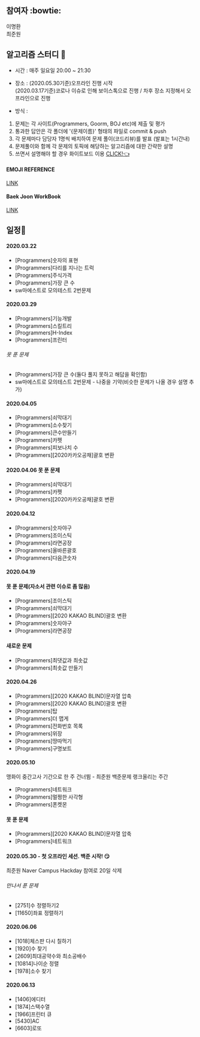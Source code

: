 ## 참여자 :bowtie:
이명환  
최준원
## 알고리즘 스터디 :pencil:

 - 시간 : 매주 일요일 20:00 ~ 21:30
 - 장소 : (2020.05.30기준)오프라인 진행 시작  
 (2020.03.17기준)코로나 이슈로 인해 보이스톡으로 진행 / 차후 장소 지정해서 오프라인으로 진행

 - 방식 :

 1. 문제는 각 사이트(Programmers, Goorm, BOJ etc)에 제출 및 평가
 2. 통과한 답안은 각 폴더에 '{문제이름}' 형태의 파일로 commit & push
 3. 각 문제마다 담당자 1명씩 배치하여 문제 풀이(코드리뷰)를 발표 (발표는 1시간내)
 4. 문제풀이와 함께 각 문제의 토픽에 해당하는 알고리즘에 대한 간략한 설명
 5. 쓰면서 설명해야 할 경우 화이트보드 이용 [CLICK!:point_left:](https://witeboard.com/)

#### EMOJI REFERENCE
[LINK](https://www.webfx.com/tools/emoji-cheat-sheet/)

#### Baek Joon WorkBook
[LINK](https://www.acmicpc.net/workbook/view/2418)

## 일정:date:
#### 2020.03.22
- [Programmers]숫자의 표현
- [Programmers]다리를 지나는 트럭
- [Programmers]주식가격
- [Programmers]가장 큰 수
- sw마에스트로 모의테스트 2번문제

#### 2020.03.29
- [Programmers]기능개발
- [Programmers]스킬트리
- [Programmers]H-Index
- [Programmers]프린터
###### 못 푼 문제
- [Programmers]가장 큰 수(둘다 풀지 못하고 해답을 확인함)
- sw마에스트로 모의테스트 2번문제 - 나중을 기약(비슷한 문제가 나올 경우 설명 추가)

#### 2020.04.05
- [Programmers]쇠막대기
- [Programmers]소수찾기
- [Programmers]큰수만들기
- [Programmers]카펫
- [Programmers]피보나치 수
- [Programmers][2020카카오공채]괄호 변환

#### 2020.04.06 못 푼 문제
- [Programmers]쇠막대기
- [Programmers]카펫
- [Programmers][2020카카오공채]괄호 변환

#### 2020.04.12
- [Programmers]숫자야구
- [Programmers]조이스틱
- [Programmers]라면공장
- [Programmers]올바른괄호
- [Programmers]다음큰숫자

#### 2020.04.19
#### 못 푼 문제(자소서 관련 이슈로 좀 많음)
- [Programmers]조이스틱
- [Programmers]쇠막대기
- [Programmers][2020 KAKAO BLIND]괄호 변환
- [Programmers]숫자야구
- [Programmers]라면공장
#### 새로운 문제
- [Programmers]최댓값과 최솟값
- [Programmers]최솟값 만들기

#### 2020.04.26
- [Programmers][2020 KAKAO BLIND]문자열 압축
- [Programmers][2020 KAKAO BLIND]괄호 변환
- [Programmers]탑
- [Programmers]더 맵게
- [Programmers]전화번호 목록
- [Programmers]위장
- [Programmers]땅따먹기
- [Programmers]구명보트

#### 2020.05.10
맹화이 중간고사 기간으로 한 주 건너뜀 - 최준원 백준문제 랭크올리는 주간
- [Programmers]네트워크
- [Programmers]멀쩡한 사각형
- [Programmers]폰켓몬
#### 못 푼 문제
- [Programmers][2020 KAKAO BLIND]문자열 압축
- [Programmers]네트워크

#### 2020.05.30 - 첫 오프라인 세션. 백준 시작! 😏
최준원 Naver Campus Hackday 참여로 20일 삭제



###### 만나서 푼 문제
- [2751]수 정렬하기2
- [11650]좌표 정렬하기

#### 2020.06.06 
- [1018]체스판 다시 칠하기
- [1920]수 찾기
- [2609]최대공약수와 최소공배수
- [10814]나이순 정렬
- [1978]소수 찾기
#### 2020.06.13
- [1406]에디터
- [1874]스택수열
- [1966]프린터 큐
- [5430]AC
- [6603]로또
